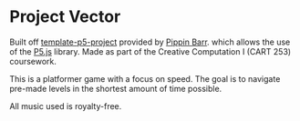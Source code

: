 # Project Vector

Built off [template-p5-project](https://github.com/pippinbarr/cart253/tree/master/templates/template-p5-project) provided by [Pippin Barr](https://github.com/pippinbarr). which allows the use of the [P5.js](https://p5js.org/) library.
Made as part of the Creative Computation I (CART 253) coursework.

This is a platformer game with a focus on speed.
The goal is to navigate pre-made levels in the shortest amount of time possible.

All music used is royalty-free.
